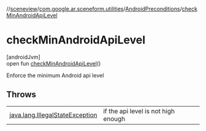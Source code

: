 //[sceneview](../../../index.md)/[com.google.ar.sceneform.utilities](../index.md)/[AndroidPreconditions](index.md)/[checkMinAndroidApiLevel](check-min-android-api-level.md)

# checkMinAndroidApiLevel

[androidJvm]\
open fun [checkMinAndroidApiLevel](check-min-android-api-level.md)()

Enforce the minimum Android api level

## Throws

| | |
|---|---|
| [java.lang.IllegalStateException](https://developer.android.com/reference/kotlin/java/lang/IllegalStateException.html) | if the api level is not high enough |
